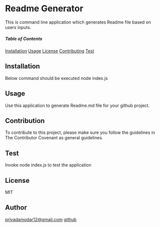# Readme Generator
This is command line application which  generates Readme file based on users inputs.
##### Table of Contents 
[Installation](#Installation)
[Usage](#Usage)
[License](#License)
[Contributing](#Contributing)
[Test](#Test)
## Installation
Below command should be executed node index.js
## Usage
Use this application to generate Readme.md file for your github project.
## Contribution
To contribute to this project, please make sure you follow the guidelines in The Contributor Covenant as general guidelines.
## Test
Invoke node index.js to test the application
## License
MIT
## Author
priyadamodar12@gmail.com
[github](https://api.github.com/users/pkamble35)
